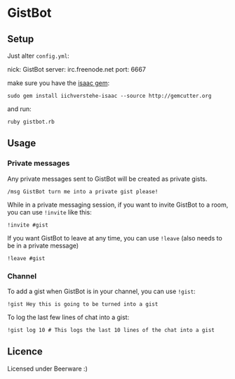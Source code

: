 GistBot
=======

Setup
-----

Just alter `config.yml`:
  
  nick: GistBot
  server: irc.freenode.net
  port: 6667

make sure you have the [isaac gem](http://github.com/ichverstehe/isaac):

    sudo gem install iichverstehe-isaac --source http://gemcutter.org

and run:

    ruby gistbot.rb

Usage
-----

### Private messages

Any private messages sent to GistBot will be created as private gists.

    /msg GistBot turn me into a private gist please!

While in a private messaging session, if you want to invite GistBot to a room, you can use `!invite` like this:

    !invite #gist

If you want GistBot to leave at any time, you can use `!leave` (also needs to be in a private message)

    !leave #gist

### Channel

To add a gist when GistBot is in your channel, you can use `!gist`:

    !gist Hey this is going to be turned into a gist

To log the last few lines of chat into a gist:

    !gist log 10 # This logs the last 10 lines of the chat into a gist

Licence
-------

Licensed under Beerware :)